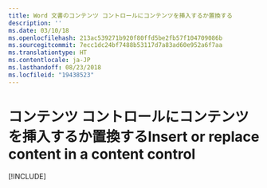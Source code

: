 ```yaml
---
title: Word 文書のコンテンツ コントロールにコンテンツを挿入するか置換する
description: ''
ms.date: 03/10/18
ms.openlocfilehash: 213ac539271b920f80ffd5be2fb57f104709086b
ms.sourcegitcommit: 7ecc1dc24bf7488b53117d7a83ad60e952a6f7aa
ms.translationtype: HT
ms.contentlocale: ja-JP
ms.lasthandoff: 08/23/2018
ms.locfileid: "19438523"
---
```

# <a name="insert-or-replace-content-in-a-content-control"></a><span data-ttu-id="591ae-102">コンテンツ コントロールにコンテンツを挿入するか置換する</span><span class="sxs-lookup"><span data-stu-id="591ae-102">Insert or replace content in a content control</span></span>

[!INCLUDE[](../includes/word-tutorial-content-control.md)]
